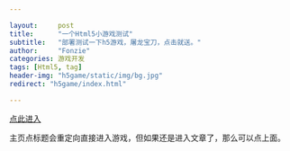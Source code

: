 ```yaml
---

layout:     post
title:      "一个Html5小游戏测试"
subtitle:   "部署测试一下h5游戏，屠龙宝刀，点击就送。"
author:     "Fonzie"
categories: 游戏开发
tags: [Html5, tag]
header-img: "h5game/static/img/bg.jpg"
redirect: "h5game/index.html"

---
```


<a href="{{ site.baseurl }} /h5game/index.html">点此进入</a>
<p>主页点标题会重定向直接进入游戏，但如果还是进入文章了，那么可以点上面。</p>
